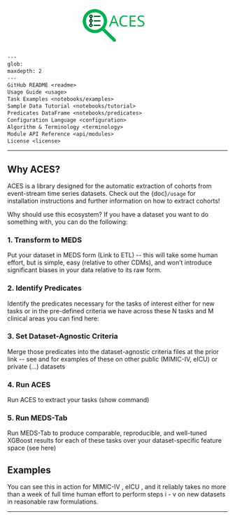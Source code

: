 <p align="center">
  <a href="https://eventstreamaces.readthedocs.io/en/latest/index.html"><img alt="ACES" src="https://raw.githubusercontent.com/justin13601/ACES/bbde3d2047d30f2203cc09a288a8e3565a0d7d62/docs/source/assets/aces_logo_text.svg" width=35%></a>
</p>

```{toctree}
---
glob:
maxdepth: 2
---
GitHub README <readme>
Usage Guide <usage>
Task Examples <notebooks/examples>
Sample Data Tutorial <notebooks/tutorial>
Predicates DataFrame <notebooks/predicates>
Configuration Language <configuration>
Algorithm & Terminology <terminology>
Module API Reference <api/modules>
License <license>
```

______________________________________________________________________

## Why ACES?

ACES is a library designed for the automatic extraction of cohorts from event-stream time series datasets. Check out the {doc}`/usage` for installation instructions and further information on how to extract cohorts!

Why should use this ecosystem? If you have a dataset you want to do something with, you can do the following:

### 1. Transform to MEDS

Put your dataset in MEDS form (Link to ETL) -- this will take some human effort, but is simple, easy (relative to other CDMs), and won’t introduce significant biases in your data relative to its raw form.

### 2. Identify Predicates

Identify the predicates necessary for the tasks of interest either for new tasks or in the pre-defined criteria we have across these N tasks and M clinical areas you can find here: <LINK>

### 3. Set Dataset-Agnostic Criteria

Merge those predicates into the dataset-agnostic criteria files at the prior link -- see <HERE> and <HERE> for examples of these on other public (MIMIC-IV, eICU) or private (...) datasets

### 4. Run ACES

Run ACES to extract your tasks (show command)

### 5. Run MEDS-Tab

Run MEDS-Tab to produce comparable, reproducible, and well-tuned XGBoost results for each of these tasks over your dataset-specific feature space (see here)

## Examples

You can see this in action for MIMIC-IV <HERE>, eICU <HERE>, and it reliably takes no more than a week of full time human effort to perform steps i - v on new datasets in reasonable raw formulations.

______________________________________________________________________
